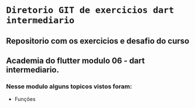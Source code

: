 # **`Diretorio GIT de exercicios dart intermediario`**
## Repositorio com os exercicios e desafio do curso
## Academia do flutter modulo 06 - dart intermediario.


### Nesse modulo alguns topicos vistos foram:
* Funções